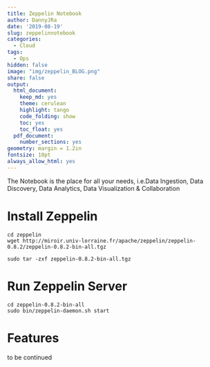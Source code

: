 ```yaml
---
title: Zeppelin Notebook 
author: DannyJRa
date: '2019-08-19'
slug: zeppelinnotebook
categories:
  - Cloud
tags:
  - Ops
hidden: false
image: "img/zeppelin_BLOG.png"
share: false
output:
  html_document:
    keep_md: yes
    theme: cerulean
    highlight: tango
    code_folding: show
    toc: yes
    toc_float: yes
  pdf_document:
    number_sections: yes
geometry: margin = 1.2in
fontsize: 10pt
always_allow_html: yes
---
```


The Notebook is the place for all your needs, i.e.Data Ingestion, Data Discovery, Data Analytics, Data Visualization & Collaboration

<!--more-->












# Install Zeppelin

    cd zeppelin
    wget http://miroir.univ-lorraine.fr/apache/zeppelin/zeppelin-0.8.2/zeppelin-0.8.2-bin-all.tgz

    sudo tar -zxf zeppelin-0.8.2-bin-all.tgz

# Run Zeppelin Server

    cd zeppelin-0.8.2-bin-all
    sudo bin/zeppelin-daemon.sh start

# Features

to be continued

